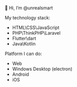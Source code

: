 👋 Hi, I’m @unrealsmart

My technology stack: 
- HTML\CSS\JavaScript
- PHP\ThinkPHP\Laravel
- Flutter\dart
- Java\Kotlin

Platform I can do:
- Web
- Windows Desktop (electron)
- Android
- iOS


<!---
unrealsmart/unrealsmart is a ✨ special ✨ repository because its `README.md` (this file) appears on your GitHub profile.
You can click the Preview link to take a look at your changes.
--->
